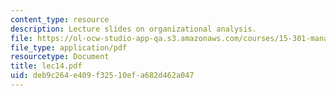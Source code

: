 ```yaml
---
content_type: resource
description: Lecture slides on organizational analysis.
file: https://ol-ocw-studio-app-qa.s3.amazonaws.com/courses/15-301-managerial-psychology-fall-2006/deb9c264e409f32510efa682d462a047_lec14.pdf
file_type: application/pdf
resourcetype: Document
title: lec14.pdf
uid: deb9c264-e409-f325-10ef-a682d462a047
---
```

